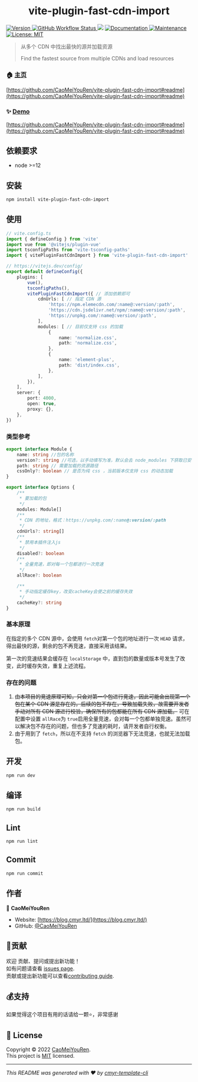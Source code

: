 <h1 align="center">vite-plugin-fast-cdn-import </h1>
<p>
  <a href="https://www.npmjs.com/package/vite-plugin-fast-cdn-import" target="_blank">
    <img alt="Version" src="https://img.shields.io/npm/v/vite-plugin-fast-cdn-import.svg">
  </a>
  <a href="https://github.com/CaoMeiYouRen/vite-plugin-fast-cdn-import/actions?query=workflow%3ARelease" target="_blank">
    <img alt="GitHub Workflow Status" src="https://img.shields.io/github/workflow/status/CaoMeiYouRen/vite-plugin-fast-cdn-import/Release">
  </a>
  <img src="https://img.shields.io/badge/node-%3E%3D12-blue.svg" />
  <a href="https://github.com/CaoMeiYouRen/vite-plugin-fast-cdn-import#readme" target="_blank">
    <img alt="Documentation" src="https://img.shields.io/badge/documentation-yes-brightgreen.svg" />
  </a>
  <a href="https://github.com/CaoMeiYouRen/vite-plugin-fast-cdn-import/graphs/commit-activity" target="_blank">
    <img alt="Maintenance" src="https://img.shields.io/badge/Maintained%3F-yes-green.svg" />
  </a>
  <a href="https://github.com/CaoMeiYouRen/vite-plugin-fast-cdn-import/blob/master/LICENSE" target="_blank">
    <img alt="License: MIT" src="https://img.shields.io/badge/License-MIT-yellow.svg" />
  </a>
</p>


> 从多个 CDN 中找出最快的源并加载资源
>
> Find the fastest source from multiple CDNs and load resources

### 🏠 [主页](https://github.com/CaoMeiYouRen/vite-plugin-fast-cdn-import#readme)

[https://github.com/CaoMeiYouRen/vite-plugin-fast-cdn-import#readme](https://github.com/CaoMeiYouRen/vite-plugin-fast-cdn-import#readme)


### ✨ [Demo](https://github.com/CaoMeiYouRen/vite-plugin-fast-cdn-import#readme)

[https://github.com/CaoMeiYouRen/vite-plugin-fast-cdn-import#readme](https://github.com/CaoMeiYouRen/vite-plugin-fast-cdn-import#readme)


## 依赖要求


- node >=12

## 安装

```sh
npm install vite-plugin-fast-cdn-import
```

## 使用

```ts
// vite.config.ts
import { defineConfig } from 'vite'
import vue from '@vitejs/plugin-vue'
import tsconfigPaths from 'vite-tsconfig-paths'
import { vitePluginFastCdnImport } from 'vite-plugin-fast-cdn-import'

// https://vitejs.dev/config/
export default defineConfig({
    plugins: [
        vue(),
        tsconfigPaths(),
        vitePluginFastCdnImport({ // 添加依赖即可
            cdnUrls: [ // 指定 CDN 源
                'https://npm.elemecdn.com/:name@:version/:path',
                'https://cdn.jsdelivr.net/npm/:name@:version/:path',
                'https://unpkg.com/:name@:version/:path',
            ],
            modules: [ // 目前仅支持 css 的加载
                {
                    name: 'normalize.css',
                    path: 'normalize.css',
                },
                {
                    name: 'element-plus',
                    path: 'dist/index.css',
                },
            ],
        }),
    ],
    server: {
        port: 4000,
        open: true,
        proxy: {},
    },
})


```

### 类型参考

```ts
export interface Module {
    name: string //包的名称
    version?: string //可选，以手动填写为准，默认会去 node_modules 下获取已安装的版本号
    path: string // 需要加载的资源路径
    cssOnly?: boolean // 是否为纯 css ，当前版本仅支持 css 的动态加载
}

export interface Options {
    /**
     * 要加载的包
     */
    modules: Module[]
    /**
     * CDN 的地址，格式：https://unpkg.com/:name@:version/:path
     */
    cdnUrls?: string[]
    /**
     * 禁用本插件注入js
     */
    disabled?: boolean
    /**
     * 全量竞速，即对每一个包都进行一次竞速
     */
    allRace?: boolean

    /**
     * 手动指定缓存key，改变cacheKey会使之前的缓存失效
     */
    cacheKey?: string
}
```

###  基本原理

在指定的多个 CDN 源中，会使用 `fetch`对第一个包的地址进行一次 `HEAD` 请求，得出最快的源，剩余的包不再竞速，直接采用该结果。

第一次的竞速结果会缓存在 `localStorage` 中，直到包的数量或版本号发生了改变，此时缓存失效，重复上述流程。

### 存在的问题

1. ~~由本项目的竞速原理可知，只会对第一个包进行竞速，因此可能会出现第一个包在某个 CDN 源是存在的，后续的包不存在，导致加载失败，故需要开发者手动对所有 CDN 源进行校验，确保所有的包都能在所有 CDN 源加载。~~ 可在配置中设置 `allRace`为 `true`启用全量竞速，会对每一个包都单独竞速。虽然可以解决包不存在的问题，但也多了竞速的耗时，请开发者自行权衡。
2. 由于用到了 `fetch`，所以在不支持 `fetch` 的浏览器下无法竞速，也就无法加载包。

## 开发

```sh
npm run dev
```

## 编译

```sh
npm run build
```

## Lint

```sh
npm run lint
```

## Commit

```sh
npm run commit
```


## 作者


👤 **CaoMeiYouRen**

* Website: [https://blog.cmyr.ltd/](https://blog.cmyr.ltd/)
* GitHub: [@CaoMeiYouRen](https://github.com/CaoMeiYouRen)


## 🤝贡献

欢迎 贡献、提问或提出新功能！<br />如有问题请查看 [issues page](https://github.com/CaoMeiYouRen/vite-plugin-fast-cdn-import/issues). <br/>贡献或提出新功能可以查看[contributing guide](https://github.com/CaoMeiYouRen/vite-plugin-fast-cdn-import/blob/master/CONTRIBUTING.md).

## 💰支持

如果觉得这个项目有用的话请给一颗⭐️，非常感谢

## 📝 License

Copyright © 2022 [CaoMeiYouRen](https://github.com/CaoMeiYouRen).<br />
This project is [MIT](https://github.com/CaoMeiYouRen/vite-plugin-fast-cdn-import/blob/master/LICENSE) licensed.

***
_This README was generated with ❤️ by [cmyr-template-cli](https://github.com/CaoMeiYouRen/cmyr-template-cli)_
